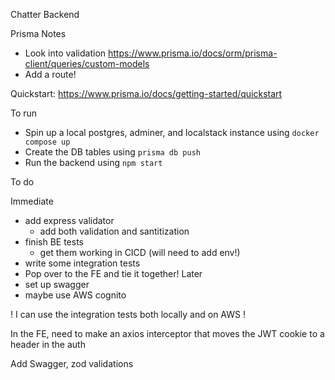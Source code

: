 Chatter Backend

Prisma Notes

- Look into validation
  https://www.prisma.io/docs/orm/prisma-client/queries/custom-models
- Add a route!

Quickstart: https://www.prisma.io/docs/getting-started/quickstart

To run

- Spin up a local postgres, adminer, and localstack instance using `docker compose up`
- Create the DB tables using `prisma db push`
- Run the backend using `npm start`

To do

Immediate
  - add express validator
    - add both validation and santitization
  - finish BE tests
    - get them working in CICD (will need to add env!)
  - write some integration tests
  - Pop over to the FE and tie it together!
Later
  - set up swagger
  - maybe use AWS cognito

! I can use the integration tests both locally and on AWS !

In the FE, need to make an axios interceptor that moves the JWT cookie to a header in the auth

Add Swagger, zod validations

